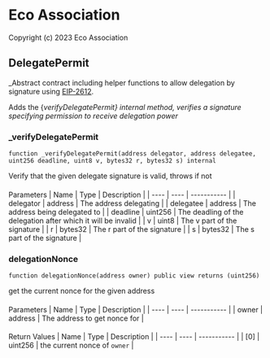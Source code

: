 # Eco Association

Copyright (c) 2023 Eco Association

## DelegatePermit

  _Abstract contract including helper functions to allow delegation by signature using
[EIP-2612](https://eips.ethereum.org/EIPS/eip-2612).

Adds the {_verifyDelegatePermit} internal method, verifies a signature specifying permission to receive delegation power_

### _verifyDelegatePermit

  ```solidity
  function _verifyDelegatePermit(address delegator, address delegatee, uint256 deadline, uint8 v, bytes32 r, bytes32 s) internal
  ```

Verify that the given delegate signature is valid, throws if not

  ####
  Parameters | Name | Type | Description | | ---- | ---- | ----------- |
    |
    delegator
    |
    address
    |
    The address delegating
    |
    |
    delegatee
    |
    address
    |
    The address being delegated to
    |
    |
    deadline
    |
    uint256
    |
    The deadling of the delegation after which it will be invalid
    |
    |
    v
    |
    uint8
    |
    The v part of the signature
    |
    |
    r
    |
    bytes32
    |
    The r part of the signature
    |
    |
    s
    |
    bytes32
    |
    The s part of the signature
    |

### delegationNonce

  ```solidity
  function delegationNonce(address owner) public view returns (uint256)
  ```

get the current nonce for the given address

  ####
  Parameters | Name | Type | Description | | ---- | ---- | ----------- |
    |
    owner
    |
    address
    |
    The address to get nonce for
    |

  ####
  Return Values | Name | Type | Description | | ---- | ---- | ----------- |
    |
    [0]
    |
    uint256
    |
    the current nonce of `owner`
    |

